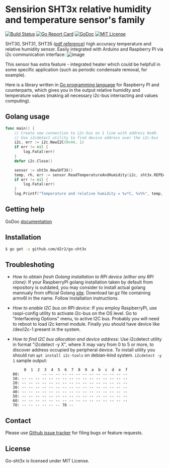 Sensirion SHT3x relative humidity and temperature sensor's family
=================================================================

[![Build Status](https://travis-ci.org/d2r2/go-sht3x.svg?branch=master)](https://travis-ci.org/d2r2/go-sht3x)
[![Go Report Card](https://goreportcard.com/badge/github.com/d2r2/go-sht3x)](https://goreportcard.com/report/github.com/d2r2/go-sht3x)
[![GoDoc](https://godoc.org/github.com/d2r2/go-sht3x?status.svg)](https://godoc.org/github.com/d2r2/go-sht3x)
[![MIT License](http://img.shields.io/badge/License-MIT-yellow.svg)](./LICENSE)

SHT30, SHT31, SHT35 ([pdf reference](https://raw.github.com/d2r2/go-si7021/master/docs/Si7021-A20.pdf)) high accuracy temperature and relative humidity sensor. Easily integrated with Arduino and Raspberry PI via i2c communication interface:
![image](https://raw.github.com/d2r2/go-si7021/master/docs/Si7021_GY-21.jpg)

This sensor has extra feature - integrated heater which could be helpfull in some specific application (such as periodic condensate removal, for example).

Here is a library written in [Go programming language](https://golang.org/) for Raspberry PI and counterparts, which gives you in the output relative humidity and temperature values (making all necessary i2c-bus interracting and values computing).

Golang usage
------------


```go
func main() {
	// Create new connection to i2c-bus on 1 line with address 0x40.
	// Use i2cdetect utility to find device address over the i2c-bus
	i2c, err := i2c.NewI2C(0x44, 1)
	if err != nil {
		log.Fatal(err)
	}
	defer i2c.Close()

	sensor := sht3x.NewSHT3X()
	temp, rh, err := sensor.ReadTemperatureAndHumidity(i2c, sht3x.REPEATABILITY_LOW)
	if err != nil {
		log.Fatal(err)
	}
	log.Printf("Temperature and relative humidity = %v*C, %v%%", temp, rh)
```


Getting help
------------

GoDoc [documentation](http://godoc.org/github.com/d2r2/go-sht3x)

Installation
------------

```bash
$ go get -u github.com/d2r2/go-sht3x
```

Troubleshoting
--------------

- *How to obtain fresh Golang installation to RPi device (either any RPi clone):*
If your RaspberryPI golang installation taken by default from repository is outdated, you may consider
to install actual golang mannualy from official Golang [site](https://golang.org/dl/). Download
tar.gz file containing armv6l in the name. Follow installation instructions.

- *How to enable I2C bus on RPi device:*
If you employ RaspberryPI, use raspi-config utility to activate i2c-bus on the OS level.
Go to "Interfaceing Options" menu, to active I2C bus.
Probably you will need to reboot to load i2c kernel module.
Finally you should have device like /dev/i2c-1 present in the system.

- *How to find I2C bus allocation and device address:*
Use i2cdetect utility in format "i2cdetect -y X", where X may vary from 0 to 5 or more,
to discover address occupied by peripheral device. To install utility you should run
`apt install i2c-tools` on debian-kind system. `i2cdetect -y 1` sample output:
	```
	     0  1  2  3  4  5  6  7  8  9  a  b  c  d  e  f
	00:          -- -- -- -- -- -- -- -- -- -- -- -- --
	10: -- -- -- -- -- -- -- -- -- -- -- -- -- -- -- --
	20: -- -- -- -- -- -- -- -- -- -- -- -- -- -- -- --
	30: -- -- -- -- -- -- -- -- -- -- -- -- -- -- -- --
	40: -- -- -- -- -- -- -- -- -- -- -- -- -- -- -- --
	50: -- -- -- -- -- -- -- -- -- -- -- -- -- -- -- --
	60: -- -- -- -- -- -- -- -- -- -- -- -- -- -- -- --
	70: -- -- -- -- -- -- 76 --    
	```

Contact
-------

Please use [Github issue tracker](https://github.com/d2r2/go-sht3x/issues) for filing bugs or feature requests.


License
-------

Go-sht3x is licensed under MIT License.
